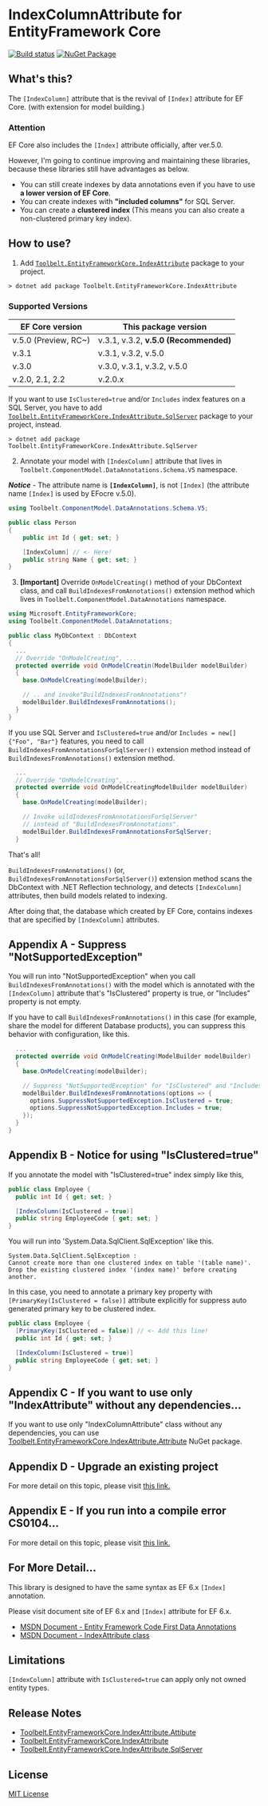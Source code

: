 # IndexColumnAttribute for EntityFramework Core  
[![Build status](https://ci.appveyor.com/api/projects/status/dv0et0b80da5mwys?svg=true)](https://ci.appveyor.com/project/jsakamoto/entityframeworkcore-indexattribute) [![NuGet Package](https://img.shields.io/nuget/v/Toolbelt.EntityFrameworkCore.IndexAttribute.svg)](https://www.nuget.org/packages/Toolbelt.EntityFrameworkCore.IndexAttribute/)

## What's this?

The `[IndexColumn]` attribute that is the revival of `[Index]` attribute for EF Core. (with extension for model building.)

### Attention

EF Core also includes the `[Index]` attribute officially, after ver.5.0.

However, I'm going to continue improving and maintaining these libraries, because these libraries still have advantages as below.

- You can still create indexes by data annotations even if you have to use **a lower version of EF Core**.
- You can create indexes with **"included columns"** for SQL Server.
- You can create a **clustered index** (This means you can also create a non-clustered primary key index).

## How to use?

1. Add [`Toolbelt.EntityFrameworkCore.IndexAttribute`](https://www.nuget.org/packages/Toolbelt.EntityFrameworkCore.IndexAttribute/) package to your project.

```shell
> dotnet add package Toolbelt.EntityFrameworkCore.IndexAttribute
```

### Supported Versions


EF Core version      | This package version
---------------------|-------------------------
v.5.0 (Preview, RC~) | v.3.1, v.3.2, **v.5.0 (Recommended)**
v.3.1                | v.3.1, v.3.2, v.5.0
v.3.0                | v.3.0, v.3.1, v.3.2, v.5.0
v.2.0, 2.1, 2.2      | v.2.0.x

If you want to use `IsClustered=true` and/or `Includes` index features on a SQL Server, you have to add [`Toolbelt.EntityFrameworkCore.IndexAttribute.SqlServer`](https://www.nuget.org/packages/Toolbelt.EntityFrameworkCore.IndexAttribute.SqlServer/) package to your project, instead.

```shell
> dotnet add package Toolbelt.EntityFrameworkCore.IndexAttribute.SqlServer
```

2. Annotate your model with `[IndexColumn]` attribute that lives in `Toolbelt.ComponentModel.DataAnnotations.Schema.V5` namespace.

_**Notice**_ - The attribute name is **`[IndexColumn]`**, is not `[Index]` (the attribute name `[Index]` is used by EFocre v.5.0).

```csharp
using Toolbelt.ComponentModel.DataAnnotations.Schema.V5;

public class Person
{
    public int Id { get; set; }

    [IndexColumn] // <- Here!
    public string Name { get; set; }
}
```

3. **[Important]** Override `OnModelCreating()` method of your DbContext class, and call `BuildIndexesFromAnnotations()` extension method which lives in `Toolbelt.ComponentModel.DataAnnotations` namespace.

```csharp
using Microsoft.EntityFrameworkCore;
using Toolbelt.ComponentModel.DataAnnotations;

public class MyDbContext : DbContext
{
  ...
  // Override "OnModelCreating", ...
  protected override void OnModelCreatin(ModelBuilder modelBuilder)
  {
    base.OnModelCreating(modelBuilder);

    // .. and invoke"BuildIndexesFromAnnotations"!
    modelBuilder.BuildIndexesFromAnnotations();
  }
}
```

If you use SQL Server and `IsClustered=true` and/or `Includes = new[]{"Foo", "Bar"}` features, you need to call `BuildIndexesFromAnnotationsForSqlServer()` extension method instead of `BuildIndexesFromAnnotations()` extension method.

```csharp
  ...
  // Override "OnModelCreating", ...
  protected override void OnModelCreatingModelBuilder modelBuilder)
  {
    base.OnModelCreating(modelBuilder);

    // Invoke uildIndexesFromAnnotationsForSqlServer"
    // instead of "BuildIndexesFromAnnotations".
    modelBuilder.BuildIndexesFromAnnotationsForSqlServer;
  }
```

That's all!

`BuildIndexesFromAnnotations()` (or, `BuildIndexesFromAnnotationsForSqlServer()`) extension method scans the DbContext with .NET Reflection technology, and detects `[IndexColumn]` attributes, then build models related to indexing.

After doing that, the database which created by EF Core, contains indexes that are specified by `[IndexColumn]` attributes.

## Appendix A - Suppress "NotSupportedException"

You will run into "NotSupportedException" when you call `BuildIndexesFromAnnotations()` with the model which is annotated with the `[IndexColumn]` attribute that's "IsClustered" property is true, or "Includes" property is not empty.

If you have to call `BuildIndexesFromAnnotations()` in this case (for example, share the model for different Database products), you can suppress this behavior with configuration, like this.

```csharp
  ...
  protected override void OnModelCreating(ModelBuilder modelBuilder)
  {
    base.OnModelCreating(modelBuilder);

    // Suppress "NotSupportedException" for "IsClustered" and "Includes" feature.
    modelBuilder.BuildIndexesFromAnnotations(options => {
      options.SuppressNotSupportedException.IsClustered = true;
      options.SuppressNotSupportedException.Includes = true;
    });
  }
}
```

## Appendix B -  Notice for using "IsClustered=true"

If you annotate the model with "IsClustered=true" index simply like this,

```csharp
public class Employee {
  public int Id { get; set; }

  [IndexColumn(IsClustered = true)]
  public string EmployeeCode { get; set; }
}
```

You will run into 'System.Data.SqlClient.SqlException' like this.

```
System.Data.SqlClient.SqlException :
Cannot create more than one clustered index on table '(table name)'.
Drop the existing clustered index '(index name)' before creating another.
```

In this case, you need to annotate a primary key property with `[PrimaryKey(IsClustered = false)]` attribute explicitly  for suppress auto generated primary key to be clustered index.

```csharp
public class Employee {
  [PrimaryKey(IsClustered = false)] // <- Add this line!
  public int Id { get; set; }

  [IndexColumn(IsClustered = true)]
  public string EmployeeCode { get; set; }
}
```

## Appendix C -  If you want to use only "IndexAttribute" without any dependencies...

If you want to use only "IndexColumnAttribute" class without any dependencies, you can use [Toolbelt.EntityFrameworkCore.IndexAttribute.Attribute](https://j.mp/3kfJgTm) NuGet package.

## Appendix D - Upgrade an existing project

For more detail on this topic, please visit [this link.](https://j.mp/2HlmNFJ)

## Appendix E -  If you run into a compile error CS0104...

For more detail on this topic, please visit [this link.](https://j.mp/3476B3X)

## For More Detail...

This library is designed to have the same syntax as EF 6.x `[Index]` annotation.

Please visit document site of EF 6.x and `[Index]` attribute for EF 6.x.

- [MSDN Document - Entity Framework Code First Data Annotations](https://j.mp/37hHBZI)
- [MSDN Document - IndexAttribute class](https://j.mp/2HeIAzp)

## Limitations

`[IndexColumn]` attribute with `IsClustered=true` can apply only not owned entity types.

## Release Notes

- [Toolbelt.EntityFrameworkCore.IndexAttribute.Attibute](https://j.mp/3lSWUfw)
- [Toolbelt.EntityFrameworkCore.IndexAttribute](https://j.mp/359Hg90)
- [Toolbelt.EntityFrameworkCore.IndexAttribute.SqlServer](https://j.mp/3dBWDuu)

## License

[MIT License](https://j.mp/3476mWB)

